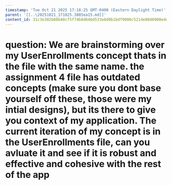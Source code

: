 ```yaml
---
timestamp: 'Tue Oct 21 2025 17:18:25 GMT-0400 (Eastern Daylight Time)'
parent: '[[..\20251021_171825.3885ea15.md]]'
content_id: 31c3e302b08b40cf5f74b8d64bd533e8d0b1bdf9000c521de08d6900ede0871e
---
```


# question: We are brainstorming over my UserEnrollments concept thats in the file with the same name. the assignment 4 file has outdated concepts (make sure you dont base yourself off these, those were my intial designs), but its there to give you context of my application. The current iteration of my concept is in the UserEnrollments file, can you avluate it and see if it is robust and effective and cohesive with the rest of the app
